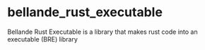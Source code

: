 # bellande_rust_executable
Bellande Rust Executable is a library that makes rust code into an executable (BRE) library
